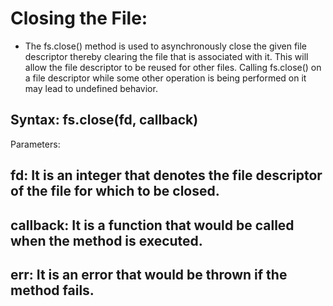 # Closing the File:

- The fs.close() method is used to asynchronously close the given file descriptor thereby clearing the file that is associated with it. This will allow the file descriptor to be reused for other files. Calling fs.close() on a file descriptor while some other operation is being performed on it may lead to undefined behavior.

## Syntax: fs.close(fd, callback)

Parameters:

## fd: It is an integer that denotes the file descriptor of the file for which to be closed.

## callback: It is a function that would be called when the method is executed.

## err: It is an error that would be thrown if the method fails.
